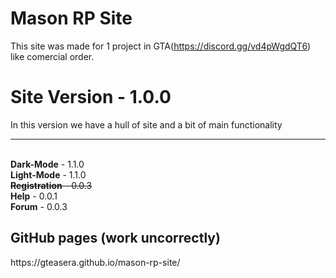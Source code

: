 # Mason RP Site
This site was made for 1 project in GTA(https://discord.gg/vd4pWgdQT6) like comercial order.
<h1><b>Site Version</b> - 1.0.0</h1>
<p> In this version we have a hull of site and a bit of main functionality
  <hr>
<br><b>Dark-Mode</b> - 1.1.0 <br>
<b>Light-Mode</b> - 1.1.0 <br>
<s><b>Registration</b> - 0.0.3</s> <br>
<b>Help</b> - 0.0.1 <br>
<b>Forum</b> - 0.0.3 <br>

<h2>GitHub pages (work uncorrectly)</h2>
https://gteasera.github.io/mason-rp-site/
